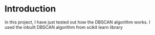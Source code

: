 # Introduction
In this project, I have just tested out how the DBSCAN algorithm works.
I used the inbuilt DBSCAN algorithm from scikit learn library
